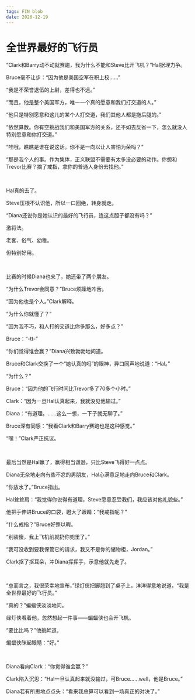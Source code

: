 ```yaml
---
tags: FIN blob
date: 2020-12-19
---
```


# 全世界最好的飞行员

“Clark和Barry动不动就赛跑，我为什么不能和Steve比开飞机？”Hal据理力争。

Bruce毫不让步：“因为他是美国空军在职上校……”

“我是不荣誉退伍的上尉，差得也不远。”

“而且，他是整个美国军方，唯一一个真的愿意和我们打交道的人。”

“他只是特别愿意和这儿的某个人打交道，我们其他人都是拖后腿的。”

“依然算数。你有空挑战我们和美国军方的关系，还不如去反省一下，怎么就没人特别愿意和你打交道。”

“哇哦，瞧瞧是谁在说这话。你不是一向以让人害怕为荣吗？”

“那是我个人的事。作为集体，正义联盟不需要有太多没必要的动作。你想和Trevor比赛？摘了戒指，拿你的普通人身份去找他。”

<br>

Hal真的去了。

Steve压根不认识他，所以一口回绝，转身就走。

“Diana还说你是她认识的最好的飞行员，连这点胆子都没有吗？”

激将法。

老套、俗气、幼稚。

但特别好用。

<br>

比赛的时候Diana也来了，她还带了两个朋友。

“为什么Trevor会同意？”Bruce烦躁地咋舌。

“因为他也是个人。”Clark解释。

“为什么你就懂了？”

“因为我不巧，和人打的交道比你多那么，好多点？”

Bruce：“-tt-”

“你们觉得谁会赢？”Diana兴致勃勃地问道。

Bruce和Clark交换了一个“她认真的吗”的眼神，异口同声地说道：“Hal。”

“为什么？”

Bruce：“因为他的飞行时间比Trevor多了70多个小时。”

Clark：“因为一旦Hal认真起来，我就没见他输过。”

Diana：“有道理。……这么一想，一下子就无聊了。”

Bruce深有同感：“我看Clark和Barry赛跑也是这种感觉。”

“嘿！”Clark严正抗议。

<br>

最后当然是Hal赢了，赢得相当谦逊，只比Steve飞得好一点点。

Diana无奈地走向有些不忿的男朋友，Hal心满意足地走向Bruce和Clark。

“你放水了。”Bruce指出。

Hal耸耸肩：“我觉得你说得有道理，Steve愿意忍受我们，我应该对他礼貌些。”

他把手伸进Bruce的口袋，瞪大了眼睛：“我戒指呢？”

“什么戒指？”Bruce好整以暇。

“别装傻，我上飞机前就扔你兜里了。”

“我可没收到要我保管它的请求，我又不是你的储物柜，Jordan。”

Clark抠了抠耳朵，冲Diana挥挥手，示意他就先走了。

<br>

“总而言之，我很荣幸地宣布，”绿灯侠把脚翘到了桌子上，洋洋得意地说道，“我是全世界最好的飞行员。”

“真的？”蝙蝠侠淡淡地问。

绿灯侠看着他，忽然想起一件事——蝙蝠侠也会开飞机。

“要比比吗？”他挑衅道。

蝙蝠侠眯起眼睛：“好。”

<br>

Diana看向Clark：“你觉得谁会赢？”

Clark陷入沉思：“Hal一旦认真起来就没输过，可Bruce……well，他是Bruce。”

Diana若有所思地点点头：“看来我总算可以看到一场真正的对决了。”
